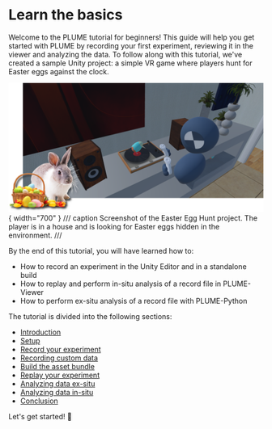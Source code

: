 # Learn the basics

Welcome to the PLUME tutorial for beginners! This guide will help you get started with PLUME by recording your first experiment, reviewing it in the viewer and analyzing the data. To follow along with this tutorial, we've created a sample Unity project: a simple VR game where players hunt for Easter eggs against the clock.

![PLUME Tutorial Basics](assets/tutorial_basics_teaser.png){ width="700" }
/// caption
Screenshot of the Easter Egg Hunt project. The player is in a house and is looking for Easter eggs hidden in the environment.
///

By the end of this tutorial, you will have learned how to:

* How to record an experiment in the Unity Editor and in a standalone build
* How to replay and perform in-situ analysis of a record file in PLUME-Viewer
* How to perform ex-situ analysis of a record file with PLUME-Python

The tutorial is divided into the following sections:

- [Introduction](introduction.md)
- [Setup](setup.md)
- [Record your experiment](record.md)
- [Recording custom data](record_custom_data.md)
- [Build the asset bundle](build_asset_bundle.md)
- [Replay your experiment](replay.md)
- [Analyzing data ex-situ](ex-situ_analysis.md)
- [Analyzing data in-situ](in-situ_analysis.md)
- [Conclusion](conclusion.md)

Let's get started! 🚀